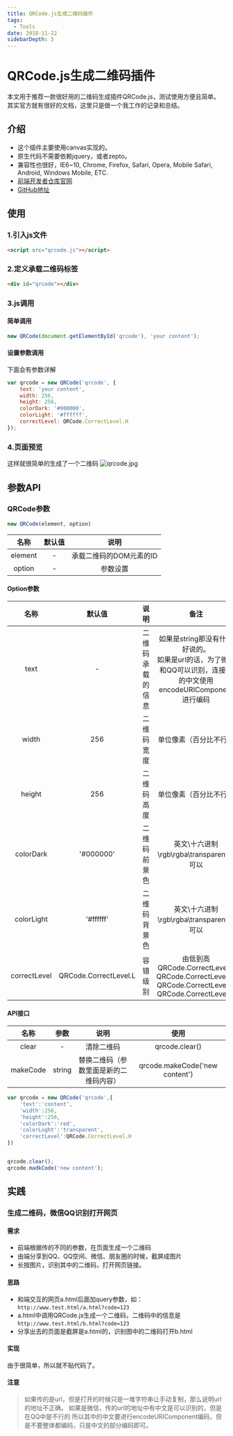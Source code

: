 ```yaml
---
title: QRCode.js生成二维码插件
tags: 
  - Tools
date: 2018-11-22
sidebarDepth: 5
---
```

# QRCode.js生成二维码插件

本文用于推荐一款很好用的二维码生成插件QRCode.js，测试使用方便且简单。
其实官方就有很好的文档，这里只是做一个我工作的记录和总结。

## 介绍
- 这个插件主要使用canvas实现的。
- 原生代码不需要依赖jquery，或者zepto。
- 兼容性也很好，IE6~10, Chrome, Firefox, Safari, Opera, Mobile Safari, Android, Windows Mobile, ETC.
- [前端开发者仓库官网](http://code.ciaoca.com/javascript/qrcode/)
- [GitHub地址](https://github.com/davidshimjs/qrcodejs)

## 使用
### 1.引入js文件
```html
<script src="qrcode.js"></script>
```

### 2.定义承载二维码标签
```html
<div id="qrcode"></div>
```

### 3.js调用
#### 简单调用
```js
new QRCode(document.getElementById('qrcode'), 'your content');
```

#### 设置参数调用
下面会有参数详解
```js
var qrcode = new QRCode('qrcode', {
    text: 'your content',
    width: 256,
    height: 256,
    colorDark: '#000000',
    colorLight: '#ffffff',
    correctLevel: QRCode.CorrectLevel.H
});
```

### 4.页面预览
这样就很简单的生成了一个二维码
![qrcode.jpg](https://user-gold-cdn.xitu.io/2018/11/22/1673bb0b207e6c91?w=278&h=271&f=jpeg&s=15536)

## 参数API
### QRCode参数
```js
new QRCode(element, option)
```
|    名称  |   默认值   |   说明   |
|:----:| :----: | :----: |
|   element   |   -   |  承载二维码的DOM元素的ID    |
|   option   |   -   |   参数设置   |

#### Option参数
|    名称  |   默认值   |   说明   | 备注 |
|:----:| :----: | :----: | :----:|
|   text   |   -   |  二维码承载的信息  | 如果是string那没有什么好说的。<br/>如果是url的话，为了微信和QQ可以识别，连接中的中文使用encodeURIComponent进行编码|
|   width  |   256   |   二维码宽度   | 单位像素（百分比不行）|
|   height  |   256   |   二维码高度   | 单位像素（百分比不行）|
|   colorDark  |   '#000000'  |   二维码前景色   | 英文\十六进制\rgb\rgba\transparent都可以|
|   colorLight  |   '#ffffff'  |   二维码背景色   | 英文\十六进制\rgb\rgba\transparent都可以|
|   correctLevel  |   QRCode.CorrectLevel.L  |   容错级别   | 由低到高<br/>QRCode.CorrectLevel.L<br/>QRCode.CorrectLevel.M<br/>QRCode.CorrectLevel.Q<br/>QRCode.CorrectLevel.H|


#### API接口
|    名称  |   参数   |   说明   |  使用
|:----:| :----: | :----: | :----:|
|   clear |   -   |  清除二维码    |  qrcode.clear()
|   makeCode  |   string   |   替换二维码（参数里面是新的二维码内容）   |  qrcode.makeCode('new content')

```js
var qrcode = new QRCode('qrcode',{
    'text':'content',
    'width':256,
    'height':256,
    'colorDark':'red',
    'colorLoght':'transparent',
    'correctLevel':QRCode.CorrectLevel.H
})


qrcode.clear();
qrcode.madkCode('new content');
```

## 实践
### 生成二维码，微信QQ识别打开网页
#### 需求
- 前端根据传的不同的参数，在页面生成一个二维码
- 由端分享到QQ、QQ空间、微信、朋友圈的时候，截屏成图片
- 长按图片，识别其中的二维码，打开网页链接。

#### 思路
- 和端交互的网页a.html后面加query参数，如：`http://www.test.html/a.html?code=123`
- a.html中调用QRCode.js生成一个二维码，二维码中的信息是`http://www.test.html/b.html?code=123`
- 分享出去的页面是截屏是a.html的，识别图中的二维码打开b.html

#### 实现
由于很简单，所以就不贴代码了。

#### 注意
>如果传的是url，但是打开的时候只是一堆字符串让手动复制，那么说明url的地址不正确。
如果是微信，传的url的地址中有中文是可以识别的，但是在QQ中是不行的
所以其中的中文要进行encodeURIComponent编码，但是不要整体都编码，只是中文的部分编码即可。

